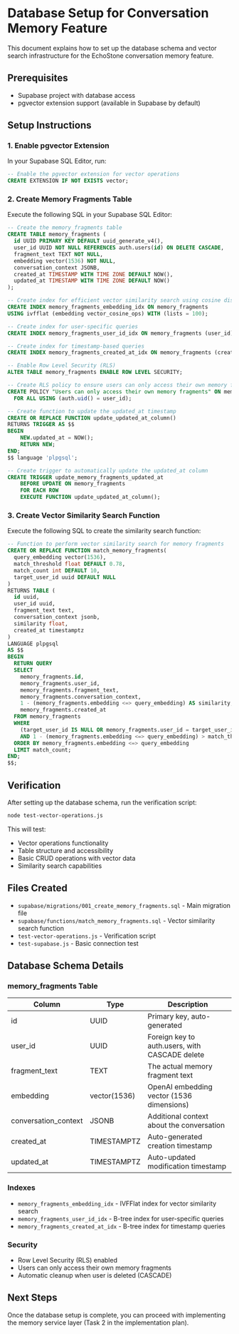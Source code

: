 # Database Setup for Conversation Memory Feature

This document explains how to set up the database schema and vector search infrastructure for the EchoStone conversation memory feature.

## Prerequisites

- Supabase project with database access
- pgvector extension support (available in Supabase by default)

## Setup Instructions

### 1. Enable pgvector Extension

In your Supabase SQL Editor, run:

```sql
-- Enable the pgvector extension for vector operations
CREATE EXTENSION IF NOT EXISTS vector;
```

### 2. Create Memory Fragments Table

Execute the following SQL in your Supabase SQL Editor:

```sql
-- Create the memory_fragments table
CREATE TABLE memory_fragments (
  id UUID PRIMARY KEY DEFAULT uuid_generate_v4(),
  user_id UUID NOT NULL REFERENCES auth.users(id) ON DELETE CASCADE,
  fragment_text TEXT NOT NULL,
  embedding vector(1536) NOT NULL,
  conversation_context JSONB,
  created_at TIMESTAMP WITH TIME ZONE DEFAULT NOW(),
  updated_at TIMESTAMP WITH TIME ZONE DEFAULT NOW()
);

-- Create index for efficient vector similarity search using cosine distance
CREATE INDEX memory_fragments_embedding_idx ON memory_fragments 
USING ivfflat (embedding vector_cosine_ops) WITH (lists = 100);

-- Create index for user-specific queries
CREATE INDEX memory_fragments_user_id_idx ON memory_fragments (user_id);

-- Create index for timestamp-based queries
CREATE INDEX memory_fragments_created_at_idx ON memory_fragments (created_at);

-- Enable Row Level Security (RLS)
ALTER TABLE memory_fragments ENABLE ROW LEVEL SECURITY;

-- Create RLS policy to ensure users can only access their own memory fragments
CREATE POLICY "Users can only access their own memory fragments" ON memory_fragments
  FOR ALL USING (auth.uid() = user_id);

-- Create function to update the updated_at timestamp
CREATE OR REPLACE FUNCTION update_updated_at_column()
RETURNS TRIGGER AS $$
BEGIN
    NEW.updated_at = NOW();
    RETURN NEW;
END;
$$ language 'plpgsql';

-- Create trigger to automatically update the updated_at column
CREATE TRIGGER update_memory_fragments_updated_at 
    BEFORE UPDATE ON memory_fragments 
    FOR EACH ROW 
    EXECUTE FUNCTION update_updated_at_column();
```

### 3. Create Vector Similarity Search Function

Execute the following SQL to create the similarity search function:

```sql
-- Function to perform vector similarity search for memory fragments
CREATE OR REPLACE FUNCTION match_memory_fragments(
  query_embedding vector(1536),
  match_threshold float DEFAULT 0.78,
  match_count int DEFAULT 10,
  target_user_id uuid DEFAULT NULL
)
RETURNS TABLE (
  id uuid,
  user_id uuid,
  fragment_text text,
  conversation_context jsonb,
  similarity float,
  created_at timestamptz
)
LANGUAGE plpgsql
AS $$
BEGIN
  RETURN QUERY
  SELECT
    memory_fragments.id,
    memory_fragments.user_id,
    memory_fragments.fragment_text,
    memory_fragments.conversation_context,
    1 - (memory_fragments.embedding <=> query_embedding) AS similarity,
    memory_fragments.created_at
  FROM memory_fragments
  WHERE 
    (target_user_id IS NULL OR memory_fragments.user_id = target_user_id)
    AND 1 - (memory_fragments.embedding <=> query_embedding) > match_threshold
  ORDER BY memory_fragments.embedding <=> query_embedding
  LIMIT match_count;
END;
$$;
```

## Verification

After setting up the database schema, run the verification script:

```bash
node test-vector-operations.js
```

This will test:
- Vector operations functionality
- Table structure and accessibility
- Basic CRUD operations with vector data
- Similarity search capabilities

## Files Created

- `supabase/migrations/001_create_memory_fragments.sql` - Main migration file
- `supabase/functions/match_memory_fragments.sql` - Vector similarity search function
- `test-vector-operations.js` - Verification script
- `test-supabase.js` - Basic connection test

## Database Schema Details

### memory_fragments Table

| Column | Type | Description |
|--------|------|-------------|
| id | UUID | Primary key, auto-generated |
| user_id | UUID | Foreign key to auth.users, with CASCADE delete |
| fragment_text | TEXT | The actual memory fragment text |
| embedding | vector(1536) | OpenAI embedding vector (1536 dimensions) |
| conversation_context | JSONB | Additional context about the conversation |
| created_at | TIMESTAMPTZ | Auto-generated creation timestamp |
| updated_at | TIMESTAMPTZ | Auto-updated modification timestamp |

### Indexes

- `memory_fragments_embedding_idx` - IVFFlat index for vector similarity search
- `memory_fragments_user_id_idx` - B-tree index for user-specific queries
- `memory_fragments_created_at_idx` - B-tree index for timestamp queries

### Security

- Row Level Security (RLS) enabled
- Users can only access their own memory fragments
- Automatic cleanup when user is deleted (CASCADE)

## Next Steps

Once the database setup is complete, you can proceed with implementing the memory service layer (Task 2 in the implementation plan).